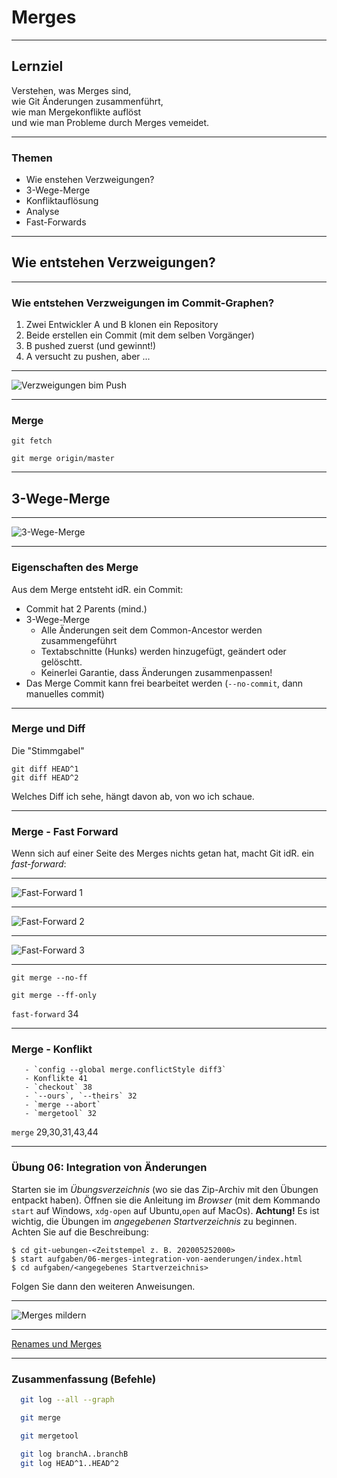# Merges

---

## Lernziel

Verstehen, was Merges sind,\
wie Git Änderungen zusammenführt,\
wie man Mergekonflikte auflöst\
und wie man Probleme durch Merges vemeidet.

---

### Themen

 * Wie enstehen Verzweigungen?
 * 3-Wege-Merge
 * Konfliktauflösung
 * Analyse
 * Fast-Forwards

---

## Wie entstehen Verzweigungen?

---

### Wie entstehen Verzweigungen im Commit-Graphen?

 1. Zwei Entwickler A und B klonen ein Repository
 1. Beide erstellen ein Commit
    (mit dem selben Vorgänger)
 1. B pushed zuerst (und gewinnt!)
 1. A versucht zu pushen, aber ...

---


![Verzweigungen bim Push](push-pull-diverging.png)


---

### Merge

    git fetch

    git merge origin/master

---

## 3-Wege-Merge


---


![3-Wege-Merge](3-wege-merge.jpg)


---

### Eigenschaften des Merge

Aus dem Merge entsteht idR. ein Commit:

 * Commit hat 2 Parents (mind.)
 * 3-Wege-Merge
   * Alle Änderungen seit dem Common-Ancestor werden zusammengeführt
   * Textabschnitte (Hunks) werden hinzugefügt, geändert oder gelöschtt.
   * Keinerlei Garantie, dass Änderungen zusammenpassen!
 * Das Merge Commit kann frei bearbeitet werden (`--no-commit`, dann manuelles commit)


---

### Merge und Diff

Die "Stimmgabel"

    git diff HEAD^1
    git diff HEAD^2

Welches Diff ich sehe, hängt davon ab, von wo ich schaue.

---

### Merge - Fast Forward


Wenn sich auf einer Seite des Merges nichts getan hat, macht Git idR. ein *fast-forward*:

---

![Fast-Forward 1](abb-branches-beispiel-ff-vorher.png)


---

![Fast-Forward 2](abb-branches-beispiel-ff-nachher.png)


---

![Fast-Forward 3](fast-forward.jpg)


---


    git merge --no-ff

    git merge --ff-only

 `fast-forward` 34


---

### Merge - Konflikt

       - `config --global merge.conflictStyle diff3`
       - Konflikte 41
       - `checkout` 38
       - `--ours`, `--theirs` 32
       - `merge --abort`
       - `mergetool` 32

`merge` 29,30,31,43,44


---


### Übung 06: Integration von Änderungen

Starten sie im *Übungsverzeichnis* (wo sie das Zip-Archiv mit den
Übungen entpackt haben).
Öffnen sie die Anleitung im *Browser* (mit dem Kommando `start` auf
Windows, `xdg-open` auf Ubuntu,`open` auf MacOs).
**Achtung!** Es ist wichtig, die Übungen im *angegebenen
Startverzeichnis* zu beginnen. Achten Sie auf die Beschreibung:

    $ cd git-uebungen-<Zeitstempel z. B. 202005252000>
    $ start aufgaben/06-merges-integration-von-aenderungen/index.html
    $ cd aufgaben/<angegebenes Startverzeichnis>

Folgen Sie dann den weiteren Anweisungen.


---


![Merges mildern](merges-mildern.jpg)


---


[Renames und Merges](renames-und-merges.md)


---

### Zusammenfassung (Befehle)

```bash
  git log --all --graph

  git merge

  git mergetool

  git log branchA..branchB
  git log HEAD^1..HEAD^2
```









